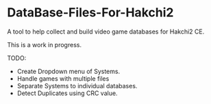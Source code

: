 # DataBase-Files-For-Hakchi2
A tool to help collect and build video game databases for Hakchi2 CE.

This is a work in progress.

TODO:
- Create Dropdown menu of Systems.
- Handle games with multiple files
- Separate Systems to individual databases.
- Detect Duplicates using CRC value.
